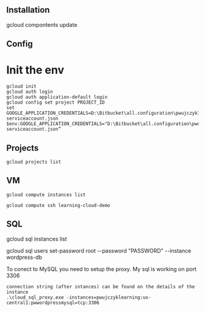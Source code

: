 ## Installation

gcloud compontents update

## Config
# Init the env
```
gcloud init 
gcloud auth login
gcloud auth application-default login
gcloud config set project PROJECT_ID
set GOOGLE_APPLICATION_CREDENTIALS=D:\Bitbucket\all.configuration\pwujczyk1-serviceaccount.json
$env:GOOGLE_APPLICATION_CREDENTIALS="D:\Bitbucket\all.configuration\pwujczyk1-serviceaccount.json”
```
## Projects
```
gcloud projects list
```

## VM
```
gcloud compute instances list

gcloud compute ssh learning-cloud-demo
```
## SQL

gcloud sql instances list

gcloud sql users set-password root --password "PASSWORD" --instance wordpress-db

To conect to MySQL you need to setup the proxy.
My sql is working on port 3306
```
connection string (after intances) can be found on the details of the instance
.\cloud_sql_proxy.exe -instances=pwujczyklearning:us-central1:pwwordpressmysql=tcp:3306

```
